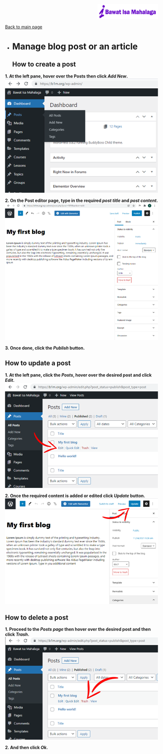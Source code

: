 <p align="right">
	<img src="https://github.com/samremonte/b1m/blob/main/img/horizontal-logo-sm.png?raw=true" width="200">
</p>

[Back to main page](https://github.com/samremonte/b1m/blob/main/documentation.md)

- # Manage blog post or an article
  <h2>How to create a post</h2>
  
**1. At the left pane, hover over the Posts then click _Add New_.**
![Image2.1](/img/2.1.PNG)


**2. On the Post editor page, type in the required _post title_ and _post content_.**
![Image2.2](/img/2.2.PNG)


**3. Once done, click the _Publish_ button.**

  <h2>How to update a post</h2>
  
**1. At the left pane, click the _Posts_, hover over the desired post and click _Edit_.**
![Image2.3](/img/2.3.png) 


**2. Once the required content is added or edited click _Update_ button.** 
![Image2.4](/img/2.4.PNG)   

  <h2>How to delete a post</h2>
  
**1. Proceed to the _Posts page_ then hover over the desired post and then click _Trash_.**
![Image2.5](/img/2.5.PNG)

**2. And then click _Ok_.**
